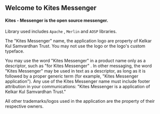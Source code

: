 ## Welcome to Kites Messenger

#### Kites - Messenger is the open source messenger. 

Library used includes `Apache` , `Merlin` and `AOSP` libraries.

The "Kites Messenger" name, the application logo are property of Kelkar Kul Samvardhan Trust. You may not use the logo or the logo's custom typeface.

You may use the word "Kites Messenger" in a product name only as a descriptor, such as "for Kites Messenger" . In other messaging, the word "Kites Messenger" may be used in text as a descriptor, as long as it is followed by a proper generic term (for example, "Kites Messenger application"). Any use of the Kites Messenger name must include footer attribution in your communications: "Kites Messenger is a application of Kelkar Kul Samvardhan Trust."

All other trademarks/logos used in the application are the property of their respective owners.
